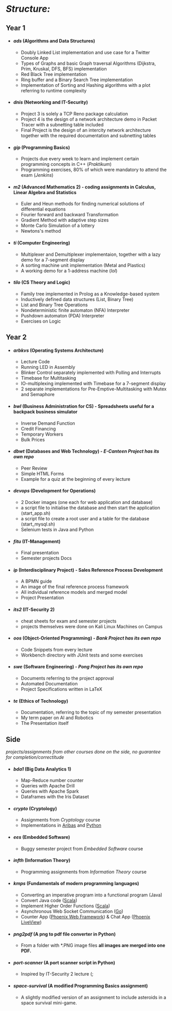 # *Structure:*
## **Year 1**
   * #### _ads_ (Algorithms and Data Structures)
       * Doubly Linked List implementation and use case for a Twitter Console App
       * Types of Graphs and basic Graph traversal Algorithms (Dijkstra, Prim, Kruskal, DFS, BFS) implementation
       * Red Black Tree implementation
       * Ring buffer and a Binary Search Tree implementation
       * Implementation of Sorting and Hashing algorithms with a plot referring to runtime complexity

   * #### _dnis_ (Networking and IT-Security)
       * Project 3 is solely a TCP Reno package calculation
       * Project 4 is the design of a network architecture demo in Packet Tracer with a subnetting table included
       * Final Project is the design of an intercity network architecture together with the required documentation and subnetting tables
 
   * #### _gip_ (Programming Basics)
       * Projects due every week to learn and implement certain programming concepts in C++ (_Praktikum_)
       * Programming exercises, 80% of which were mandatory to attend the exam (_Jenkins_)
 
   * #### _m2_ (Advanced Mathematics 2) - coding assignments in Calculus, Linear Algebra and Statistics
       * Euler and Heun methods for finding numerical solutions of differential equations
       * Fourier forward and backward Transformation
       * Gradient Method with adaptive step sizes
       * Monte Carlo Simulation of a lottery
       * Newtons's method
 
   * #### _ti_ (Computer Engineering)
       * Multiplexer and Demultiplexer implementaion, together with a lazy demo for a 7-segment display
       * A sorting machine unit implementation (Metal and Plastics)
       * A working demo for a 1-address machine (_lol_)
 
   * #### _tilo_ (CS Theory and Logic)
       * Family tree implemented in Prolog as a Knowledge-based system
       * Inductively defined data structures (List, Binary Tree)
       * List and Binary Tree Operations
       * Nondeterministic finite automaton (NFA) Interpreter
       * Pushdown automaton (PDA) Interpreter
       * Exercises on Logic

## **Year 2**
   * #### _arbkvs_ (Operating Systems Architecture)
       * Lecture Code
       * Running LED in Assembly
       * Blinker Control separately implemented with Polling and Interrupts
       * Timebase for Multitasking
       * IO-multiplexing implemented with Timebase for a 7-segment display 
       * 2 separate implementations for Pre-Emptive-Multitasking with Mutex and Semaphore
    
   * #### _bwl_ (Business Administration for CS) - Spreadsheets useful for a backpack business simulator
       * Inverse Demand Function
       * Credit Financing
       * Temporary Workers
       * Bulk Prices
    
   * #### _dbwt_ (Databases and Web Technology) - _E-Canteen Project has its own repo_
       * Peer Review
       * Simple HTML Forms
       * Example for a quiz at the beginning of every lecture
   
   * #### _devops_ (Development for Operations)
       * 2 Docker images (one each for web application and database)
       * a script file to initialise the database and then start the application (start_app.sh)
       * a script file to create a root user and a table for the database (start_mysql.sh)
       * Selenium tests in Java and Python
    
   * #### _fitu_ (IT-Management)
       * Final presentation
       * Semester projects Docs
    
   * #### _ip_ (Interdisciplinary Project) - Sales Reference Process Development
       * A BPMN guide
       * An image of the final reference process framework
       * All individual reference models and merged model
       * Project Presentation 
    
   * #### _its2_ (IT-Security 2)
       * cheat sheets for exam and semester projects
       * projects themselves were done on Kali Linux Machines on Campus
    
   * #### _oos_ (Object-Oriented Programming) - _Bank Project has its own repo_
       * Code Snippets from every lecture
       * Workbench directory with JUnit tests and some exercises
    
   * #### _swe_ (Software Engineering) - _Pong Project has its own repo_
       * Documents referring to the project approval
       * Automated Documentation
       * Project Specifications written in LaTeX
    
   * #### _te_ (Ethics of Technology)
       * Documentation, referring to the topic of my semester presentation
       * My term paper on AI and Robotics
       * The Presentation itself

## **Side**
_projects/assignments from other courses done on the side, no guarantee for completion/correctitude_
   
   - #### _bda1_ (Big Data Analytics 1)
       - Map-Reduce number counter
       - Queries with Apache Drill
       - Queries with Apache Spark
       - Dataframes with the Iris Dataset
    
   - #### _crypto_ (Cryptology)
       - Assignments from _Cryptology_ course
       - Implementations in [Aribas](https://www.mathematik.uni-muenchen.de/~forster/sw/aribas.html) and [Python](https://www.python.org/)
    
   - #### _ees_ (Embedded Software)
       - Buggy semester project from _Embedded Software_ course
    
   - #### _infth_ (Information Theory)
       - Programming assignments from _Information Theory_ course
   
   - #### _kmps_ (Fundamentals of modern programming languages)
       - Converting an imperative program into a functional program (Java)
       - Convert Java code ([Scala](https://www.scala-lang.org/))
       - Implement Higher Order Functions ([Scala](https://www.scala-lang.org/))
       - Asynchronous Web Socket Communication ([Go](https://go.dev/))
       - Counter App ([Phoenix Web Framework](https://www.phoenixframework.org/)) & Chat App ([Phoenix LiveView](https://github.com/phoenixframework/phoenix_live_view))
      
   - #### _png2pdf_ (A png to pdf file converter in Python)
       - From a folder with *.PNG image files **all images are merged into one PDF.**
    
   - #### _port-scanner_ (A port scanner script in Python)
       - Inspired by IT-Security 2 lecture (;
    
   - #### _space-survival_ (A modified Programming Basics assignment)
       - A slightly modified version of an assignment to include asteroids in a space survival mini-game.
